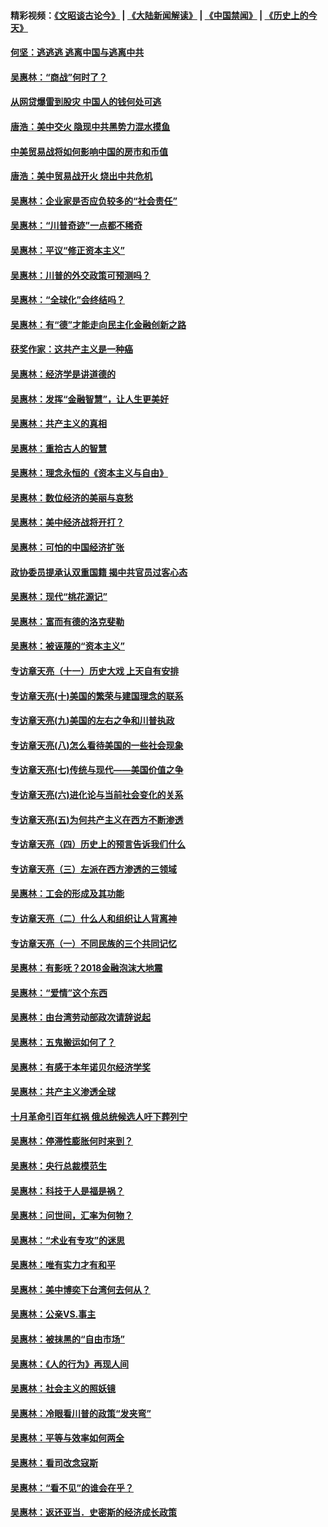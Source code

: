 #### 精彩视频：[《文昭谈古论今》](https://github.com/gfw-breaker/wenzhao/blob/master/README.md?t=12030331) | [《大陆新闻解读》](https://github.com/gfw-breaker/ntdtv-comedy/blob/master/README.md?t=12030331) | [《中国禁闻》](https://github.com/gfw-breaker/ntdtv-news/blob/master/README.md?t=12030331) | [《历史上的今天》](https://github.com/gfw-breaker/today-in-history/blob/master/README.md?t=12030331) 

#### [何坚：逃逃逃 逃离中国与逃离中共](../pages/nsc423/n10592891.md?t=12030331) 

#### [吴惠林：“商战”何时了？](../pages/nsc423/n10573558.md?t=12030331) 

#### [从网贷爆雷到股灾 中国人的钱何处可逃](../pages/nsc423/n10572800.md?t=12030331) 

#### [唐浩：美中交火 隐现中共黑势力混水摸鱼](../pages/nsc423/n10544040.md?t=12030331) 

#### [中美贸易战将如何影响中国的房市和币值](../pages/nsc423/n10543697.md?t=12030331) 

#### [唐浩：美中贸易战开火 烧出中共危机](../pages/nsc423/n10540126.md?t=12030331) 

#### [吴惠林：企业家是否应负较多的“社会责任”](../pages/nsc423/n10535022.md?t=12030331) 

#### [吴惠林：“川普奇迹”一点都不稀奇](../pages/nsc423/n10512808.md?t=12030331) 

#### [吴惠林：平议“修正资本主义”](../pages/nsc423/n10495724.md?t=12030331) 

#### [吴惠林：川普的外交政策可预测吗？](../pages/nsc423/n10462387.md?t=12030331) 

#### [吴惠林：“全球化”会终结吗？](../pages/nsc423/n10452838.md?t=12030331) 

#### [吴惠林：有“德”才能走向民主化金融创新之路](../pages/nsc423/n10432292.md?t=12030331) 

#### [获奖作家：这共产主义是一种癌](../pages/nsc423/n10431541.md?t=12030331) 

#### [吴惠林：经济学是讲道德的](../pages/nsc423/n10398014.md?t=12030331) 

#### [吴惠林：发挥“金融智慧”，让人生更美好](../pages/nsc423/n10375019.md?t=12030331) 

#### [吴惠林：共产主义的真相](../pages/nsc423/n10351394.md?t=12030331) 

#### [吴惠林：重拾古人的智慧](../pages/nsc423/n10337691.md?t=12030331) 

#### [吴惠林：理念永恒的《资本主义与自由》](../pages/nsc423/n10316274.md?t=12030331) 

#### [吴惠林：数位经济的美丽与哀愁](../pages/nsc423/n10292946.md?t=12030331) 

#### [吴惠林：美中经济战将开打？](../pages/nsc423/n10258825.md?t=12030331) 

#### [吴惠林：可怕的中国经济扩张](../pages/nsc423/n10219147.md?t=12030331) 

#### [政协委员提承认双重国籍 揭中共官员过客心态](../pages/nsc423/n10208809.md?t=12030331) 

#### [吴惠林：现代“桃花源记”](../pages/nsc423/n10185234.md?t=12030331) 

#### [吴惠林：富而有德的洛克斐勒](../pages/nsc423/n10142264.md?t=12030331) 

#### [吴惠林：被诬蔑的“资本主义”](../pages/nsc423/n10124816.md?t=12030331) 

#### [专访章天亮（十一）历史大戏 上天自有安排](../pages/nsc423/n10094905.md?t=12030331) 

#### [专访章天亮(十)美国的繁荣与建国理念的联系](../pages/nsc423/n10094899.md?t=12030331) 

#### [专访章天亮(九)美国的左右之争和川普执政](../pages/nsc423/n10094889.md?t=12030331) 

#### [专访章天亮(八)怎么看待美国的一些社会现象](../pages/nsc423/n10094857.md?t=12030331) 

#### [专访章天亮(七)传统与现代——美国价值之争](../pages/nsc423/n10093140.md?t=12030331) 

#### [专访章天亮(六)进化论与当前社会变化的关系](../pages/nsc423/n10092036.md?t=12030331) 

#### [专访章天亮(五)为何共产主义在西方不断渗透](../pages/nsc423/n10083620.md?t=12030331) 

#### [专访章天亮（四）历史上的预言告诉我们什么](../pages/nsc423/n10083606.md?t=12030331) 

#### [专访章天亮（三）左派在西方渗透的三领域](../pages/nsc423/n10081115.md?t=12030331) 

#### [吴惠林：工会的形成及其功能](../pages/nsc423/n10080633.md?t=12030331) 

#### [专访章天亮（二）什么人和组织让人背离神](../pages/nsc423/n10076637.md?t=12030331) 

#### [专访章天亮（一）不同民族的三个共同记忆](../pages/nsc423/n10074188.md?t=12030331) 

#### [吴惠林：有影呒？2018金融泡沫大地震](../pages/nsc423/n10040534.md?t=12030331) 

#### [吴惠林：“爱情”这个东西](../pages/nsc423/n10019423.md?t=12030331) 

#### [吴惠林：由台湾劳动部政次请辞说起](../pages/nsc423/n9979679.md?t=12030331) 

#### [吴惠林：五鬼搬运如何了？](../pages/nsc423/n9925338.md?t=12030331) 

#### [吴惠林：有感于本年诺贝尔经济学奖](../pages/nsc423/n9871883.md?t=12030331) 

#### [吴惠林：共产主义渗透全球](../pages/nsc423/n9812748.md?t=12030331) 

#### [十月革命引百年红祸 俄总统候选人吁下葬列宁](../pages/nsc423/n9810182.md?t=12030331) 

#### [吴惠林：停滞性膨胀何时来到？](../pages/nsc423/n9764136.md?t=12030331) 

#### [吴惠林：央行总裁模范生](../pages/nsc423/n9728134.md?t=12030331) 

#### [吴惠林：科技于人是福是祸？](../pages/nsc423/n9672982.md?t=12030331) 

#### [吴惠林：问世间，汇率为何物？](../pages/nsc423/n9621788.md?t=12030331) 

#### [吴惠林：“术业有专攻”的迷思](../pages/nsc423/n9580363.md?t=12030331) 

#### [吴惠林：唯有实力才有和平](../pages/nsc423/n9529599.md?t=12030331) 

#### [吴惠林：美中博奕下台湾何去何从？](../pages/nsc423/n9483598.md?t=12030331) 

#### [吴惠林：公亲VS.事主](../pages/nsc423/n9425637.md?t=12030331) 

#### [吴惠林：被抹黑的“自由市场”](../pages/nsc423/n9351545.md?t=12030331) 

#### [吴惠林：《人的行为》再现人间](../pages/nsc423/n9296339.md?t=12030331) 

#### [吴惠林：社会主义的照妖镜](../pages/nsc423/n9243460.md?t=12030331) 

#### [吴惠林：冷眼看川普的政策“发夹弯”](../pages/nsc423/n9120684.md?t=12030331) 

#### [吴惠林：平等与效率如何两全](../pages/nsc423/n9075430.md?t=12030331) 

#### [吴惠林：看司改念寇斯](../pages/nsc423/n9024915.md?t=12030331) 

#### [吴惠林：“看不见”的谁会在乎？](../pages/nsc423/n8977488.md?t=12030331) 

#### [吴惠林：返还亚当．史密斯的经济成长政策](../pages/nsc423/n8931896.md?t=12030331) 

